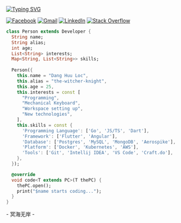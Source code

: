 [![Typing SVG](https://readme-typing-svg.demolab.com?font=FIre+Code&weight=800&size=24&duration=2000&pause=100&multiline=true&repeat=false&random=false&width=435&height=60&lines=Hey+there!+I'm;DANG+HUU+LOC+%F0%9F%91%8B)](https://git.io/typing-svg)

<a href="https://www.facebook.com/loc.yen.512/" target="_blank" rel="noopener noreferrer">![Facebook](https://img.shields.io/badge/Facebook-%231877F2.svg?style=for-the-badge&logo=Facebook&logoColor=white)</a>
<a href="mailto:dhuuloc8818@gmail.com" target="_blank" rel="noopener noreferrer">![Gmail](https://img.shields.io/badge/Gmail-D14836?style=for-the-badge&logo=gmail&logoColor=white)</a>
<a href="https://www.linkedin.com/in/the-witcher-knight" target="_blank" rel="noopener noreferrer">![LinkedIn](https://img.shields.io/badge/linkedin-%230077B5.svg?style=for-the-badge&logo=linkedin&logoColor=white)</a>
<a href="https://stackoverflow.com/users/14512647/loc-dang" target="_blank" rel="noopener noreferrer">![Stack Overflow](https://img.shields.io/badge/-Stackoverflow-FE7A16?style=for-the-badge&logo=stack-overflow&logoColor=white)
</a>

```dart
class Person extends Developer {
  String name;
  String alias;
  int age;
  List<String> interests;
  Map<String, List<String>> skills;
  
  Person({
    this.name = "Dang Huu Loc",
    this.alias = "the-witcher-knight",
    this.age = 25,
    this.interests = const [
      "Programming",
      "Mechanical Keyboard",
      "Workspace setting up",
      "New technologies",
    ],
    this.skills = const {
      'Programming Language': ['Go', 'JS/TS', 'Dart'],
      'Framework': ['Flutter', 'Angular'],
      'Database': ['Postgres', 'MySQL', 'MongoDB', 'Aerospike'],
      'Platform': ['Docker', 'Kubernetes', 'AWS'],
      'Tools': ['Git', 'Intellij IDEA', 'VS Code', 'Craft.do'],
    },
  });

  @override
  void code<T extends PC>(T thePC) {
    thePC.open();
    print("$name starts coding...");
  }
}
```

\- 冥海无岸 -
